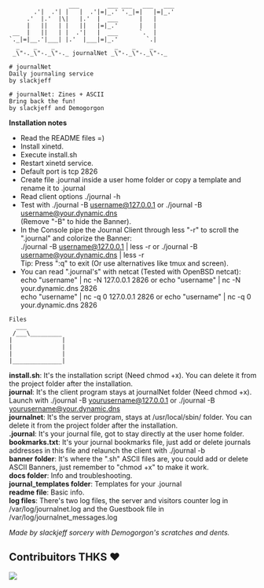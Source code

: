 ```
                 ___        ___ ___   ___   ___  
       .'|  .'| |   |  .'|=|_.' '._|=|   |=|_.' 
     .'  |.'  |\|   |.'  |  ___      |   |      
     |   ||   | |   ||   |=|_.'      |   |      
 __  |   ||   | |  .'|   |  ___      `.  |      
`._|=|__.'|___| |.'  |___|=|_.'        `.|                                                     
  _    _    _                 _    _    _
 _\"-._\"-._\"-._ journalNet _\"-._\"-._\"-._
                                       
# journalNet
Daily journaling service
by slackjeff

# journalNet: Zines + ASCII
Bring back the fun!
by slackjeff and Demogorgon
```
**Installation notes**
- Read the README files =)
- Install xinetd.
- Execute install.sh
- Restart xinetd service.
- Default port is tcp 2826
- Create file .journal inside a user home folder or copy a template and rename it to .journal
- Read client options ./journal -h
- Test with ./journal -B username@127.0.0.1 or ./journal -B username@your.dynamic.dns  
  (Remove "-B" to hide the Banner).
- In the Console pipe the Journal Client through less "-r" to scroll the ".journal" and colorize the Banner:  
./journal -B username@127.0.0.1 | less -r or ./journal -B username@your.dynamic.dns | less -r    
Tip:  Press ":q" to exit (Or use alternatives like tmux and screen). 
- You can read ".journal's" with netcat (Tested with OpenBSD netcat):  
echo "username" | nc -N 127.0.0.1 2826 or echo "username" | nc -N your.dynamic.dns 2826    
echo "username" | nc -q 0 127.0.0.1 2826 or echo "username" | nc -q 0 your.dynamic.dns 2826  
  
```
Files
  ___
 /___\_________
|              |
|              |
|              |
|______________|
```
**install.sh**: It's the installation script (Need chmod +x). You can delete it from the project folder after the installation.  
**journal**: It's the client program stays at journalNet folder (Need chmod +x). Launch with ./journal -B yourusername@127.0.0.1 or ./journal -B yourusername@your.dynamic.dns  
**journalnet**: It's the server program, stays at /usr/local/sbin/ folder. You can delete it from the project folder after the installation.  
**.journal**: It's your journal file, got to stay directly at the user home folder.  
**bookmarks.txt**: It's your journal bookmarks file, just add or delete journals addresses in this file and relaunch the client with ./journal -b  
**banner folder**: It's where the ".sh" ASCII files are, you could add or delete ASCII Banners, just remember to "chmod +x" to make it work.  
**docs folder**: Info and troubleshooting.  
**journal_templates folder**: Templates for your .journal  
**readme file**: Basic info.  
**log files**: There's two log files, the server and visitors counter log in /var/log/journalnet.log and the Guestbook file in /var/log/journalnet_messages.log  

_Made by slackjeff sorcery with Demogorgon's scratches and dents._  

## Contribuitors THKS ❤

<a href = "https://github.com/slackjeff/web/graphs/contributors">
  <img src = "https://contrib.rocks/image?repo=slackjeff/journalNet"/>
</a>
